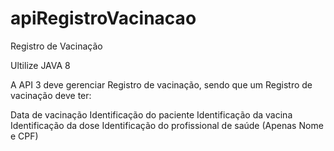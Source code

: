 # apiRegistroVacinacao
Registro de Vacinação

Ultilize JAVA 8

A API 3 deve gerenciar Registro de vacinação, sendo que um Registro de vacinação deve ter:

Data de vacinação
Identificação do paciente
Identificação da vacina
Identificação da dose
Identificação do profissional de saúde (Apenas Nome e CPF)
